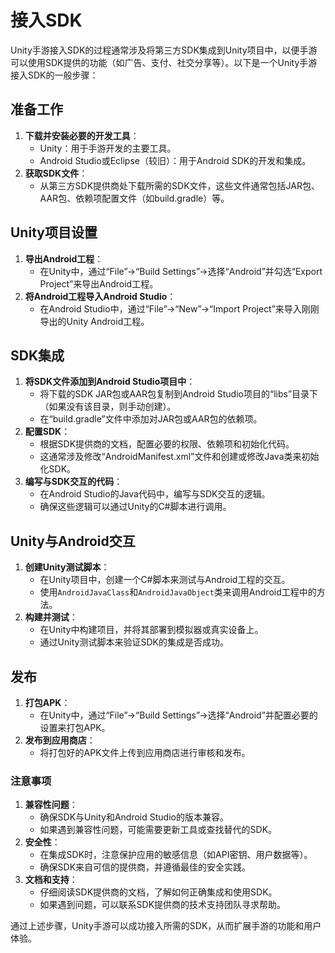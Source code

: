# 接入SDK

Unity手游接入SDK的过程通常涉及将第三方SDK集成到Unity项目中，以便手游可以使用SDK提供的功能（如广告、支付、社交分享等）。以下是一个Unity手游接入SDK的一般步骤：

## 准备工作

1. **下载并安装必要的开发工具**：
   - Unity：用于手游开发的主要工具。
   - Android Studio或Eclipse（较旧）：用于Android SDK的开发和集成。
2. **获取SDK文件**：
   - 从第三方SDK提供商处下载所需的SDK文件，这些文件通常包括JAR包、AAR包、依赖项配置文件（如build.gradle）等。

## Unity项目设置

1. **导出Android工程**：
   - 在Unity中，通过“File”->“Build Settings”->选择“Android”并勾选“Export Project”来导出Android工程。
2. **将Android工程导入Android Studio**：
   - 在Android Studio中，通过“File”->“New”->“Import Project”来导入刚刚导出的Unity Android工程。

## SDK集成

1. **将SDK文件添加到Android Studio项目中**：
   - 将下载的SDK JAR包或AAR包复制到Android Studio项目的“libs”目录下（如果没有该目录，则手动创建）。
   - 在“build.gradle”文件中添加对JAR包或AAR包的依赖项。
2. **配置SDK**：
   - 根据SDK提供商的文档，配置必要的权限、依赖项和初始化代码。
   - 这通常涉及修改“AndroidManifest.xml”文件和创建或修改Java类来初始化SDK。
3. **编写与SDK交互的代码**：
   - 在Android Studio的Java代码中，编写与SDK交互的逻辑。
   - 确保这些逻辑可以通过Unity的C#脚本进行调用。

## Unity与Android交互

1. **创建Unity测试脚本**：
   - 在Unity项目中，创建一个C#脚本来测试与Android工程的交互。
   - 使用`AndroidJavaClass`和`AndroidJavaObject`类来调用Android工程中的方法。
2. **构建并测试**：
   - 在Unity中构建项目，并将其部署到模拟器或真实设备上。
   - 通过Unity测试脚本来验证SDK的集成是否成功。

## 发布

1. **打包APK**：
   - 在Unity中，通过“File”->“Build Settings”->选择“Android”并配置必要的设置来打包APK。
2. **发布到应用商店**：
   - 将打包好的APK文件上传到应用商店进行审核和发布。

### 注意事项

1. **兼容性问题**：
   - 确保SDK与Unity和Android Studio的版本兼容。
   - 如果遇到兼容性问题，可能需要更新工具或查找替代的SDK。
2. **安全性**：
   - 在集成SDK时，注意保护应用的敏感信息（如API密钥、用户数据等）。
   - 确保SDK来自可信的提供商，并遵循最佳的安全实践。
3. **文档和支持**：
   - 仔细阅读SDK提供商的文档，了解如何正确集成和使用SDK。
   - 如果遇到问题，可以联系SDK提供商的技术支持团队寻求帮助。

通过上述步骤，Unity手游可以成功接入所需的SDK，从而扩展手游的功能和用户体验。